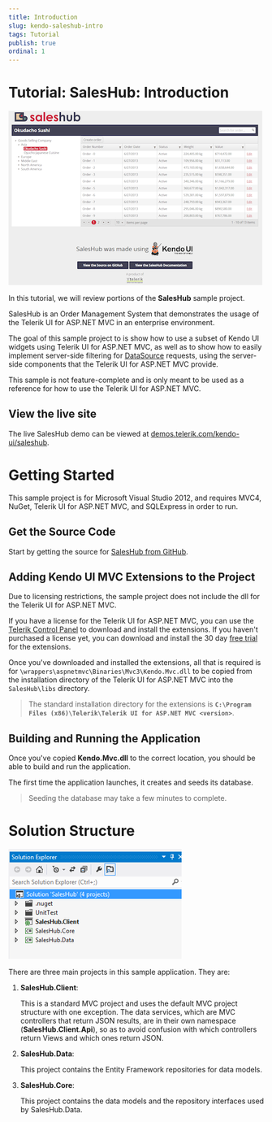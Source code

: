 ```yaml
---
title: Introduction
slug: kendo-saleshub-intro
tags: Tutorial
publish: true
ordinal: 1
---
```


# Tutorial: SalesHub: Introduction

![kendo-saleshub-intro-home-screenshot](images/kendo-saleshub-intro-home-screenshot.png)

In this tutorial, we will review portions of the **SalesHub** sample project.

SalesHub is an Order Management System that demonstrates the usage of the Telerik UI for ASP.NET MVC in
an enterprise environment.

The goal of this sample project to is show how to use a subset of Kendo UI widgets using Telerik UI for ASP.NET MVC, as well as
to show how to easily implement server-side filtering for [DataSource](/kendo-ui/api/framework/datasource) requests, using the
server-side components that the Telerik UI for ASP.NET MVC provide.

This sample is not feature-complete and is only meant to be used as a reference for how to use the Telerik UI for ASP.NET MVC.

## View the live site

The live SalesHub demo can be viewed at [demos.telerik.com/kendo-ui/saleshub](http://demos.telerik.com/kendo-ui/saleshub).

# Getting Started

This sample project is for Microsoft Visual Studio 2012, and requires MVC4, NuGet, Telerik UI for ASP.NET MVC, and SQLExpress in order to run.

## Get the Source Code

Start by getting the source for [SalesHub from GitHub](https://github.com/telerik/kendo-saleshub-demo).

## Adding Kendo UI MVC Extensions to the Project

Due to licensing restrictions, the sample project does not include the dll for the Telerik UI for ASP.NET MVC.

If you have a license for the Telerik UI for ASP.NET MVC, you can use the [Telerik Control Panel](http://www.telerik.com/download-trial-file.aspx?pid=972)
to download and install the extensions. If you haven't purchased a license yet, you can download and install the 30 day [free trial](http://www.telerik.com/download/kendo-ui-complete)
for the extensions.

Once you've downloaded and installed the extensions, all that is required is for `\wrappers\aspnetmvc\Binaries\Mvc3\Kendo.Mvc.dll` to be copied from the installation
directory of the Telerik UI for ASP.NET MVC into the `SalesHub\libs` directory.

> The standard installation directory for the extensions is **`C:\Program Files (x86)\Telerik\Telerik UI for ASP.NET MVC <version>`**.

## Building and Running the Application

Once you've copied **Kendo.Mvc.dll** to the correct location, you should be able to build and run the application.

The first time the application launches, it creates and seeds its database.

> Seeding the database may take a few minutes to complete.

# Solution Structure

![kendo-saleshub-intro-project-structure-screenshot](images/kendo-saleshub-intro-project-structure-screenshot.png)

There are three main projects in this sample application. They are:

1. **SalesHub.Client**:

    This is a standard MVC project and uses the default MVC project structure with one exception. The data services, which
    are MVC controllers that return JSON results, are in their own namespace (**SalesHub.Client.Api**), so as to avoid confusion
    with which controllers return Views and which ones return JSON.

2. **SalesHub.Data**:

    This project contains the Entity Framework repositories for data models.

3. **SalesHub.Core**:

    This project contains the data models and the repository interfaces used by SalesHub.Data.
